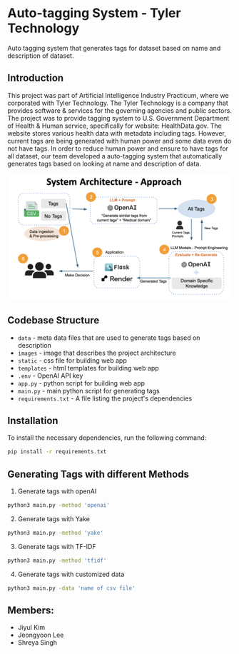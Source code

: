 # Auto-tagging System - Tyler Technology

Auto tagging system that generates tags for dataset based on name and description of dataset.

## Introduction
This project was part of Artificial Intelligence Industry Practicum, where we corporated with Tyler Technology. The Tyler Technology is a 
company that provides software & services for the governing agencies and public sectors. The project was to provide tagging system to U.S. 
Government Department of Health & Human service, specifically for website: HealthData.gov. The website stores various health data with metadata 
including tags. However, current tags are being generated with human power and some data even do not have tags. In order to reduce human power and
ensure to have tags for all dataset, our team developed a auto-tagging system that automatically generates tags based on looking at name and description of data. 

![Project Screenshot](images/architecture.png)

## Codebase Structure
- `data` - meta data files that are used to generate tags based on description
- `images` - image that describes the project architecture
- `static` - css file for building web app
- `templates` - html templates for building web app
- `.env` - OpenAI API key
- `app.py` - python script for building web app
- `main.py` - main python script for generating tags
- `requirements.txt` - A file listing the project's dependencies

## Installation

To install the necessary dependencies, run the following command:

```bash
pip install -r requirements.txt
```

## Generating Tags with different Methods
1. Generate tags with openAI
```bash
python3 main.py -method 'openai'
```
2. Generate tags with Yake
```bash
python3 main.py -method 'yake'
```
3. Generate tags with TF-IDF
```bash
python3 main.py -method 'tfidf'
```
4. Generate tags with customized data
```bash
python3 main.py -data 'name of csv file'
```


## Members:
- Jiyul Kim
- Jeongyoon Lee
- Shreya Singh